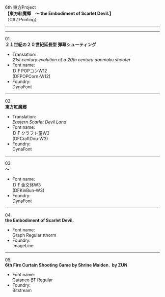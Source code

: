 6th 東方Project  
**【東方紅魔郷　～ the Embodiment of Scarlet Devil.】**  
（C62 Printing）

---  
---

01\.  
**２１世紀の２０世紀延長型 弾幕シューティング**
  - Translation:  
*21st century evolution of a 20th century danmaku shooter*
  - Font name:  
ＤＦPOPコンW12  
(DFPOPCorn-W12)
  - Foundry:  
DynaFont

---

02\.  
**東方紅魔郷**
  - Translation:  
*Eastern Scarlet Devil Land*
  - Font name:  
ＤＦクラフト童W3  
(DFCraftDou-W3)
  - Foundry:  
DynaFont

---

03\.  
**～**
  - Font name:  
ＤＦ金文体W3  
(DFKinBun-W3)
  - Foundry:  
DynaFont

---

04\.  
**the Embodiment of Scarlet Devil.**
  - Font name:  
Graph Regular ttnorm
  - Foundry:  
ImageLine

---

05\.  
**6th Fire Curtain Shooting Game by Shrine Maiden.&nbsp;&nbsp;by ZUN**
  - Font name:  
Cataneo BT Regular
  - Foundry:  
Bitstream
